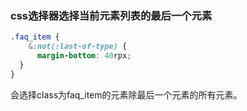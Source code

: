 ### css选择器选择当前元素列表的最后一个元素

```scss
.faq_item {
    &:not(:last-of-type) {
      margin-bottom: 40rpx;
  }
}
```

会选择class为faq_item的元素除最后一个元素的所有元素。